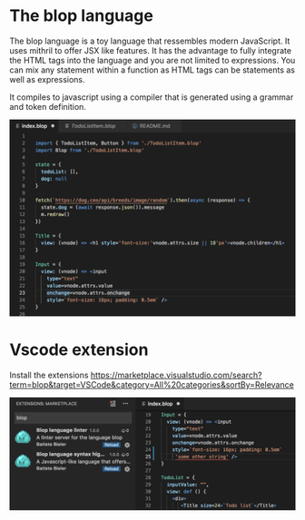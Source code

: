 # The blop language

The blop language is a toy language that ressembles modern JavaScript. It uses mithril to offer JSX like features.
It has the advantage to fully integrate the HTML tags into the language and you are not limited to expressions. You can mix any statement within a function as HTML tags can be statements as well as expressions.

It compiles to javascript using a compiler that is generated using a grammar and token definition.

 ![Code example](/example.png)

 # Vscode extension

 Install the extensions https://marketplace.visualstudio.com/search?term=blop&target=VSCode&category=All%20categories&sortBy=Relevance

 ![Extensions](/extensions.png)
